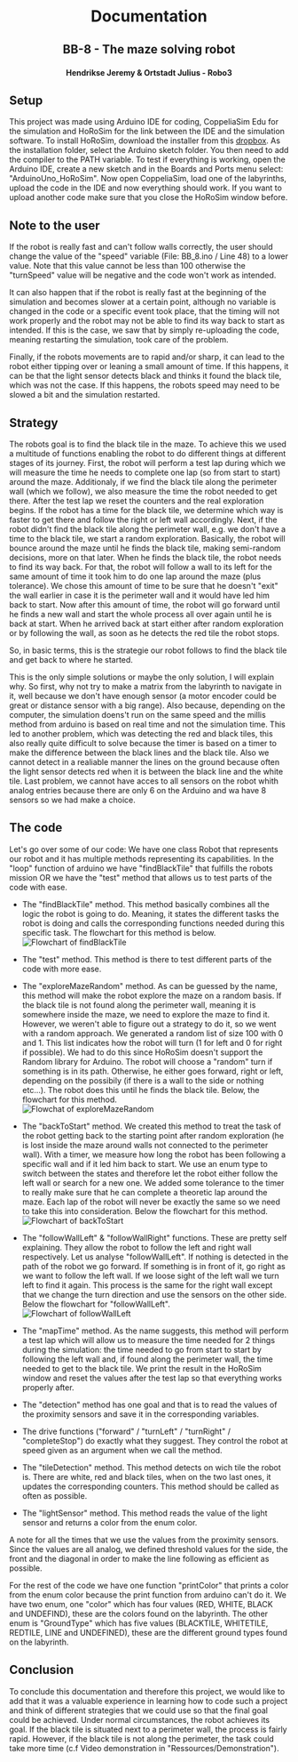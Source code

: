 # <p align="center">Documentation</p>
## <p align="center">BB-8 - The maze solving robot</p>
#### <p align="center">Hendrikse Jeremy & Ortstadt Julius - Robo3</p>

## Setup
This project was made using Arduino IDE for coding, CoppeliaSim Edu for the simulation and HoRoSim for the link between the IDE and the simulation software.
To install HoRoSim, download the installer from this [dropbox](https://www.dropbox.com/s/i1m1ydk95hfnojd/HoRoSim_Installer.exe?dl=0).
As the installation folder, select the Arduino sketch folder.
You then need to add the compiler to the PATH variable.
To test if everything is working, open the Arduino IDE, create a new sketch and in the Boards and Ports menu select: "ArduinoUno_HoRoSim". 
Now open CoppeliaSim, load one of the labyrinths, upload the code in the IDE and now everything should work.
If you want to upload another code make sure that you close the HoRoSim window before.

## Note to the user
If the robot is really fast and can't follow walls correctly, the user should change the value of the "speed" variable (File: BB_8.ino / Line 48) to a lower value. 
Note that this value cannot be less than 100 otherwise the "turnSpeed" value will be negative and the code won't work as intended. 

It can also happen that if the robot is really fast at the beginning of the simulation and becomes slower at a certain point, although no variable is changed in the code or a specific event took place, that the timing will not work properly and the robot may not be able to find its way back to start as intended. 
If this is the case, we saw that by simply re-uploading the code, meaning restarting the simulation, took care of the problem. 

Finally, if the robots movements are to rapid and/or sharp, it can lead to the robot either tipping over or leaning a small amount of time. If this happens, it can be that the light sensor detects black and thinks it found the black tile, which was not the case.
If this happens, the robots speed may need to be slowed a bit and the simulation restarted.

## Strategy
The robots goal is to find the black tile in the maze. 
To achieve this we used a multitude of functions enabling the robot to do different things at different stages of its journey.
First, the robot will perform a test lap during which we will measure the time he needs to complete one lap (so from start to start) around the maze. 
Additionaly, if we find the black tile along the perimeter wall (which we follow), we also measure the time the robot needed to get there.
After the test lap we reset the counters and the real exploration begins.
If the robot has a time for the black tile, we determine which way is faster to get there and follow the right or left wall accordingly.
Next, if the robot didn't find the black tile along the perimeter wall, e.g. we don't have a time to the black tile, we start a random exploration.
Basically, the robot will bounce around the maze until he finds the black tile, making semi-random decisions, more on that later.
When he finds the black tile, the robot needs to find its way back. 
For that, the robot will follow a wall to its left for the same amount of time it took him to do one lap around the maze (plus tolerance). 
We chose this amount of time to be sure that he doesn't "exit" the wall earlier in case it is the perimeter wall and it would have led him back to start.
Now after this amount of time, the robot will go forward until he finds a new wall and start the whole process all over again until he is back at start. 
When he arrived back at start either after random exploration or by following the wall, as soon as he detects the red tile the robot stops.

So, in basic terms, this is the strategie our robot follows to find the black tile and get back to where he started.

This is the only simple solutions or maybe the only solution, I will explain why. 
So first, why not try to make a matrix from the labyrinth to navigate in it, well because we don't have enough sensor (a motor encoder could be great or distance sensor with a big range).
Also because, depending on the computer, the simulation doens't run on the same speed and the millis method from arduino is based on real time and not the simulation time. 
This led to another problem, which was detecting the red and black tiles, this also really quite difficult to solve because the timer is based on a timer to make the difference between the black lines and the black tile.
Also we cannot detect in a realiable manner the lines on the ground because often the light sensor detects red when it is between the black line and the white tile.
Last problem, we cannot have acces to all sensors on the robot whith analog entries because there are only 6 on the Arduino and wa have 8 sensors so we had make a choice.


## The code
Let's go over some of our code: 
We have one class Robot that represents our robot and it has multiple methods representing its capabilities.
In the "loop" function of arduino we have "findBlackTile" that fulfills the robots mission OR we have the "test" method that allows us to test parts of the code with ease.

- The "findBlackTile" method. 
This method basically combines all the logic the robot is going to do. 
Meaning, it states the different tasks the robot is doing and calls the corresponding functions needed during this specific task. The flowchart for this method is below.\
![Flowchart of findBlackTile](/Ressources/Flowcharts/findBlackTile_Flowchart.png)


- The "test" method.
This method is there to test different parts of the code with more ease.

- The "exploreMazeRandom" method. As can be guessed by the name, this method will make the robot explore the maze on a random basis. 
If the black tile is not found along the perimeter wall, meaning it is somewhere inside the maze, we need to explore the maze to find it. However, we weren't able to figure out a strategy to do it, so we went with a random approach. We generated a random list of size 100 with 0 and 1. This list indicates how the robot will turn (1 for left and 0 for right if possible). 
We had to do this since HoRoSim doesn't support the Random library for Arduino.
The robot will choose a "random" turn if something is in its path. Otherwise, he either goes forward, right or left, depending on the possibily (if there is a wall to the side or nothing etc...).
The robot does this until he finds the black tile.
Below, the flowchart for this method.\
![Flowchat of exploreMazeRandom](/Ressources/Flowcharts/exploreMazeRandom_Flowchart.png)

- The "backToStart" method. We created this method to treat the task of the robot getting back to the starting point after random exploration (he is lost inside the maze around walls not connected to the perimeter wall). With a timer, we measure how long the robot has been following a specific wall and if it led him back to start. We use an enum type to switch between the states and therefore let the robot either follow the left wall or search for a new one. 
We added some tolerance to the timer to really make sure that he can complete a theoretic lap around the maze. Each lap of the robot will never be exactly the same so we need to take this into consideration.
Below the flowchart for this method.\
![Flowchart of backToStart](/Ressources/Flowcharts/backToStart_Flowchart.png)

- The "followWallLeft" & "followWallRight" functions. 
These are pretty self explaining. They allow the robot to follow the left and right wall respectively. 
Let us analyse "followWallLeft". 
If nothing is detected in the path of the robot we go forward. 
If something is in front of it, go right as we want to follow the left wall. 
If we loose sight of the left wall we turn left to find it again. 
This process is the same for the right wall except that we change the turn direction and use the sensors on the other side. Below the flowchart for "followWallLeft".\
![Flowchart of followWallLeft](/Ressources/Flowcharts/followWallLeft_Flowchart.png)

- The "mapTime" method. 
As the name suggests, this method will perform a test lap which will allow us to measure the time needed for 2 things during the simulation: the time needed to go from start to start by following the left wall and, if found along the perimeter wall, the time needed to get to the black tile. 
We print the result in the HoRoSim window and reset the values after the test lap so that everything works properly after.

- The "detection" method has one goal and that is to read the values of the proximity sensors and save it in the corresponding variables.

- The drive functions ("forward" / "turnLeft" / "turnRight" / "completeStop") do exactly what they suggest. They control the robot at speed given as an argument when we call the method.

- The "tileDetection" method.
This method detects on wich tile the robot is. There are white, red and black tiles, when on the two last ones, it updates the corresponding counters.
This method should be called as often as possible.

- The "lightSensor" method.
This method reads the value of the light sensor and returns a color from the enum color.

A note for all the times that we use the values from the proximity sensors. Since the values are all analog, we defined threshold values for the side, the front and the diagonal in order to make the line following as efficient as possible.


For the rest of the code we have one function "printColor" that prints a color from the enum color because the print function from arduino can't do it.
We have two enum, one "color" which has four values (RED, WHITE, BLACK and UNDEFIND), these are the colors found on the labyrinth.
The other enum is "GroundType" which has five values (BLACKTILE, WHITETILE, REDTILE, LINE and UNDEFINED), these are the different ground types found on the labyrinth.

## Conclusion
To conclude this documentation and therefore this project, we would like to add that it was a valuable experience in learning how to code such a project and think of different strategies that we could use so that the final goal could be achieved. Under normal circumstances, the robot achieves its goal. If the black tile is situated next to a perimeter wall, the process is fairly rapid. However, if the black tile is not along the perimeter, the task could take more time (c.f Video demonstration in "Ressources/Demonstration").
